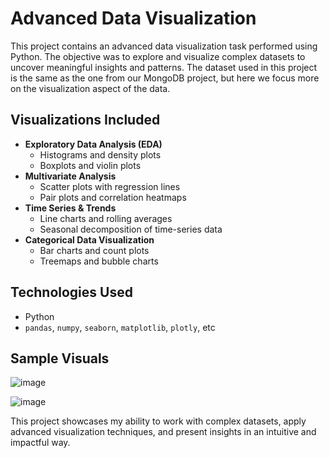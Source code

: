 # Advanced Data Visualization

This project contains an advanced data visualization task performed using Python. The objective was to explore and visualize complex datasets to uncover meaningful insights and patterns. 
The dataset used in this project is the same as the one from our MongoDB project, but here we focus more on the visualization aspect of the data.

## Visualizations Included

- **Exploratory Data Analysis (EDA)**
  - Histograms and density plots
  - Boxplots and violin plots
- **Multivariate Analysis**
  - Scatter plots with regression lines
  - Pair plots and correlation heatmaps
- **Time Series & Trends**
  - Line charts and rolling averages
  - Seasonal decomposition of time-series data
- **Categorical Data Visualization**
  - Bar charts and count plots
  - Treemaps and bubble charts

## Technologies Used

- Python
- `pandas`, `numpy`, `seaborn`, `matplotlib`, `plotly`, etc


## Sample Visuals

![image](https://github.com/user-attachments/assets/3a85ff5a-fe20-497b-bad7-c41474aebabc)

![image](https://github.com/user-attachments/assets/e9e57a72-6e1c-4455-98a3-95922fab3950)

This project showcases my ability to work with complex datasets, apply advanced visualization techniques, and present insights in an intuitive and impactful way.

